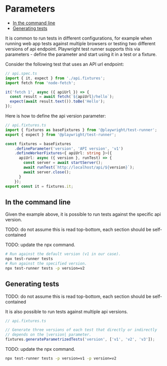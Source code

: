 # Parameters

- [In the command line](#in-the-command-line)
- [Generating tests](#generating-tests)

It is common to run tests in different configurations, for example when running web app tests against multiple browsers or testing two different versions of api endpoint. Playwright test runner supports this via parameters - define the parameter and start using it in a test or a fixture.

Consider the following test that uses an API url endpoint:

```ts
// api.spec.ts
import { it, expect } from './api.fixtures';
import fetch from 'node-fetch';

it('fetch 1', async ({ apiUrl }) => {
  const result = await fetch(`${apiUrl}/hello`);
  expect(await result.text()).toBe('Hello');
});
```

Here is how to define the api version parameter:

```ts
// api.fixtures.ts
import { fixtures as baseFixtures } from '@playwright/test-runner';
export { expect } from '@playwright/test-runner';

const fixtures = baseFixtures
    .defineParameter('version', 'API version', 'v1')
    .defineWorkerFixtures<{ apiUrl: string }>({
      apiUrl: async ({ version }, runTest) => {
        const server = await startServer();
        await runTest(`http://localhost/api/${version}`);
        await server.close();
      }
    });
export const it = fixtures.it;
```

## In the command line

Given the example above, it is possible to run tests against the specific api version.

TODO: do not assume this is read top-bottom, each section should be self-contained

TODO: update the npx command.

```sh
# Run against the default version (v1 in our case).
npx test-runner tests
# Run against the specified version.
npx test-runner tests -p version=v2
```

## Generating tests

TODO: do not assume this is read top-bottom, each section should be self-contained

It is also possible to run tests against multiple api versions.

```ts
// api.fixtures.ts

// Generate three versions of each test that directly or indirectly
// depends on the |version| parameter.
fixtures.generateParametrizedTests('version', ['v1', 'v2', 'v3']);
```

TODO: update the npx command.

```sh
npx test-runner tests -p version=v1 -p version=v2
```
